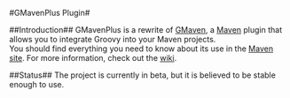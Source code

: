 #GMavenPlus Plugin#

##Introduction##
GMavenPlus is a rewrite of [GMaven](http://docs.codehaus.org/display/GMAVEN/Home), a [Maven](http://maven.apache.org/) plugin that allows you to integrate Groovy into your Maven projects.<br>
You should find everything you need to know about its use in the [Maven site](http://groovy.github.com/GMavenPlus/index.html).  For more information, check out the [wiki](http://github.com/groovy/GMavenPlus/wiki).

##Status##
The project is currently in beta, but it is believed to be stable enough to use.
